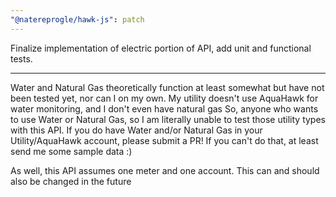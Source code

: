 ```yaml
---
"@natereprogle/hawk-js": patch
---
```


Finalize implementation of electric portion of API, add unit and functional tests.

---

Water and Natural Gas theoretically function at least somewhat but have not been tested yet, nor can I on my own. My
utility doesn't use AquaHawk for water monitoring, and I don't even have natural gas So, anyone who wants to use Water
or Natural Gas, so I am literally unable to test those utility types with this API. If you do have Water and/or Natural
Gas in your Utility/AquaHawk account, please submit a PR! If you can't do that, at least send me some sample data :)

As well, this API assumes one meter and one account. This can and should also be changed in the future

